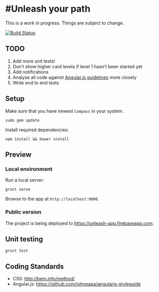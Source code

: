 # #Unleash your path

This is a work in progress. Things are subject to change.

[![Build Status](https://travis-ci.org/x-team/unleash.svg?branch=master)](https://travis-ci.org/x-team/unleash)

## TODO

1. Add more unit tests!
2. Don’t show higher card levels if level 1 hasn’t been started yet
3. Add notifications
4. Analyse all code against [Angular.js guidelines](#coding-standards) more closely
5. Write end to end tests

## Setup

Make sure that you have newest `Compass` in your system.

```
sudo gem update
```

Install required dependencies:

```
npm install && bower install
```

## Preview 

### Local environment

Run a local server:

```
grunt serve
```

Browse to the app at `http://localhost:9000`.

### Public version

The project is being deployed to https://unleash-app.firebaseapp.com.

## Unit testing

```
grunt test
```

## Coding Standards

* CSS: http://bem.info/method/
* Angular.js: https://github.com/johnpapa/angularjs-styleguide
